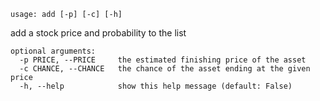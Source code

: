 ```
usage: add [-p] [-c] [-h]
```

add a stock price and probability to the list

```
optional arguments:
  -p PRICE, --PRICE     the estimated finishing price of the asset
  -c CHANCE, --CHANCE   the chance of the asset ending at the given price
  -h, --help            show this help message (default: False)
```
